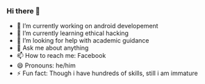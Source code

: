 ### Hi there 👋

- 🔭 I’m currently working on android developement
- 🌱 I’m currently learning  ethical hacking
- 🤔 I’m looking for help with academic guidance
- 💬 Ask me about anything
- 📫 How to reach me: Facebook
- 😄 Pronouns: he/him
- ⚡ Fun fact: Though i have hundreds of skills, still i am immature

